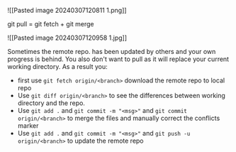 

![[Pasted image 20240307120811 1.png]]

git pull = git fetch + git merge

![[Pasted image 20240307120958 1.jpg]]

Sometimes the remote repo. has been updated by others and your own progress is behind. You also don't want to pull as it will replace your current working directory. As a result you:
- first use `git fetch origin/<branch>` download the remote repo to local repo
- Use `git diff origin/<branch>` to see the differences between working directory and the repo.
- Use `git add .` and `git commit -m "<msg>"` and `git commit origin/<branch>` to merge the files and manually correct the conflicts marker
- Use `git add .` and `git commit -m "<msg>"` and `git push -u origin/<branch>` to update the remote repo